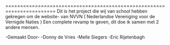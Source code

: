 =======================================================================
Dit is het project die wij van school hebben gekregen om de website-
van NVVN ( Nederlandse Vereniging voor de Vernigde Naties )
Een complete revamp te geven, dit doe ik samen met 2 andere mensen.

-Gemaakt Door-
-Donny de Vries
-Melle Siegers
-Eric Rijetenbagh
